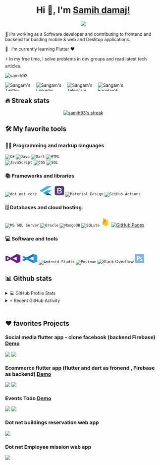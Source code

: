  <h1 align="center"> Hi 👋, I'm <a href="https://www.youtube.com/JohannesMilke?sub_confirmation=1">Samih damaj!</a></h1>

<p align="center">
  <a href="https://github.com/DenverCoder1/readme-typing-svg"><img src="https://readme-typing-svg.herokuapp.com/?lines=Full-stack%20web%20and%20app%20developer;7%2B%20years%20of%20coding%20experience;Always%20learning%20new%20things&font=Fira%20Code&center=true&width=440&height=45&color=0000ff&vCenter=true&size=22"></a>
</p>

🔭 I’m working as a Software developer and contributing to frontend and backend for building mobile & web and Desktop applications.

🌱  I’m currently learning Flutter ❤️ 

⚡ In my free time, I solve problems in dev groups and read latest tech articles.

<p align="left"> <img src="https://komarev.com/ghpvc/?username=codersangam&label=Views&color=green&style=plastic" alt="samih93" /> </p>


<a href="https://twitter.com/damajsam">
  <img align="left" alt="Sangam's Twitter" width="100px" height="28px" src="https://img.shields.io/badge/Twitter-1DA1F2?style=for-the-badge&logo=twitter&logoColor=white" />
</a>
<a href="https://www.linkedin.com/in/samih-damaj-4045ab102">
  <img align="left" alt="Sangam's Linkedin" width="100px" height="28px" src="https://img.shields.io/badge/LinkedIn-0077B5?style=for-the-badge&logo=linkedin&logoColor=white" />
</a>
<a href="https://t.me/samihdamaj">
  <img align="left" alt="Sangam's Telegram" width="100px" height="28px" src="https://img.shields.io/badge/Telegram-1DA1F2?style=for-the-badge&logo=telegram&logoColor=white&color=lightblue" />
</a>

<a href="https://www.facebook.com/profile.php?id=100007614497835">
  <img align="left" alt="Sangam's Facebook" width="100px" height="28px" src="https://img.shields.io/badge/Facebook-1DA1F2?style=for-the-badge&logo=facebook&logoColor=white&color=blue" />
</a>

<br/>

## 🔥 Streak stats

<p align="center">
  <a href="https://github.com/samih93">
    <img title="🔥 Get streak stats for your profile at git.io/streak-stats" alt="samih93's streak" src="https://github-readme-streak-stats.herokuapp.com/?user=samih93&theme=monokai-metallian&hide_border=true"/>
  </a>
</p>


## 🛠️ My favorite tools

### 👨‍💻 Programming and markup languages

<code><img alt="C#" src="https://custom-icon-badges.herokuapp.com/badge/C%23-68217A.svg?logo=cs2&logoColor=white"></code>
<code><img alt="Java" src="https://img.shields.io/badge/Java-007396.svg?logo=java&logoColor=white"></code>
<code><img alt="Dart" src="https://img.shields.io/badge/Dart-15A6C4.svg?logo=dart&logoColor=white"></code>
<code><img alt="HTML" src="https://img.shields.io/badge/HTML-E34F26.svg?logo=html5&logoColor=white">
</code>
<code><img alt="JavaScript" src="https://img.shields.io/badge/JavaScript-F7DF1E.svg?logo=javascript&logoColor=black"></code>
    <code><img alt="CSS" src="https://img.shields.io/badge/CSS-1572B6.svg?logo=css3&logoColor=white"></code>
<code><img alt="SQL" src="https://custom-icon-badges.herokuapp.com/badge/SQL-025E8C.svg?logo=database&logoColor=white">
</code>

### 📚 Frameworks and libraries


<code><img alt="dot net core" title="dot net core"  height="30" src="https://wpguru.co.uk/wp-content/uploads/2020/04/dotnet-logo.png"></code> 
  <code><img src="https://github.com/devicons/devicon/blob/master/icons/flutter/flutter-original.svg" title="Flutter" alt="Flutter" width="50" height="30"/></code>
  <code><img alt="bootstrap" title="bootstrap" height="30" src="https://raw.githubusercontent.com/github/explore/80688e429a7d4ef2fca1e82350fe8e3517d3494d/topics/bootstrap/bootstrap.png"></code> 
    <code><img height="30" alt="Material Design" src="https://img.shields.io/badge/Material%20Design-0081CB.svg?logo=material-design&logoColor=white"></code>
    <code><img alt="GitHub Actions"  height="30"  src="https://img.shields.io/badge/GitHub%20Actions-2671E5.svg?logo=github%20actions&logoColor=white"></code>


### 🗄️ Databases and cloud hosting
<code><img alt="MS SQL Server"  height="30" src="https://th.bing.com/th/id/OIP.sluuRP9RbH3MPqzbFNLEmQHaF_?pid=ImgDet&rs=1"></code> 
<code><img alt="Oracle"  height="30" src="https://th.bing.com/th/id/R.751c89e771ef0a0adac67f5bb43eccc3?rik=oYcAkKAkK4irRg&pid=ImgRaw&r=0"></code>
   <code><img alt="MongoDB" height="30"  src ="https://img.shields.io/badge/MongoDB-4ea94b.svg?logo=mongodb&logoColor=white"></code>
   <code><img alt="SQLite" height="30" src ="https://img.shields.io/badge/SQLite-07405e.svg?logo=sqlite&logoColor=white"></code>
   <code><img alt="firebase" title="firebase"  height="30" src="https://raw.githubusercontent.com/github/explore/80688e429a7d4ef2fca1e82350fe8e3517d3494d/topics/firebase/firebase.png"></code> 
    <a href="#"><img alt="GitHub Pages"  height="30" src="https://img.shields.io/badge/GitHub%20Pages-327FC7.svg?logo=github&logoColor=white"></a>

### 💻 Software and tools

<code> <img src="https://raw.githubusercontent.com/devicons/devicon/1119b9f84c0290e0f0b38982099a2bd027a48bf1/icons/visualstudio/visualstudio-plain.svg" title="visual studio" alt="visual studio" width="50" height="30"/></code>
<code><img src="https://github.com/devicons/devicon/blob/master/icons/vscode/vscode-original.svg" title="vscode" alt="vscode" width="50" height="30"/></code>
   <code><img alt="Android Studio" height="30" src="https://img.shields.io/badge/Android%20Studio-008678.svg?logo=android-studio&logoColor=white"></code>
   <code><img alt="Postman" height="30" src="https://img.shields.io/badge/Postman-FF6C37?logo=postman&logoColor=white"></code>
   <cdoe><img alt="Stack Overflow" height="30" src="https://img.shields.io/badge/-Stack%20Overflow-FE7A16?logo=stack-overflow&logoColor=white"></code>
      <cdoe><img alt="photoshop" height="30" src="https://raw.githubusercontent.com/devicons/devicon/1119b9f84c0290e0f0b38982099a2bd027a48bf1/icons/photoshop/photoshop-plain.svg"></code>





## 📊 Github stats

<details> 
  <summary>💻 GitHub Profile Stats</summary>
  <br/>
    <a href="https://github.com/samih93/"><img alt="samih's Github Stats" src="https://denvercoder1-github-readme-stats.vercel.app/api/?username=samih93&show_icons=true&count_private=true&theme=react&hide_border=true&bg_color=1F222E&title_color=F85D7F&icon_color=F8D866" height="192px"/></a>
  <a href="https://github.com/samih93"><img alt="DenverCoder1's Top Languages" src="https://github-readme-stats.vercel.app/api/top-langs/?username=samih93&langs_count=8&layout=compact&theme=react&hide_border=true&bg_color=1F222E&title_color=F85D7F&icon_color=F8D866&hide=Jupyter%20Notebook" height="192px"/></a>
  <br/>
  <b>Note:</b> Top languages is only a metric of the languages my public code consists of and doesn't reflect experience or skill level.
</details>


<details>
  <summary>⚡ Recent GitHub Activity</summary>
  <br/>
  
<!-- https://github.com/ashutosh00710/github-readme-activity-graph -->
<a href="https://github.com/samih93"><img alt="DenverCoder1's Activity Graph" src="https://denvercoder1-activity-graph.herokuapp.com/graph/?username=samih93&bg_color=1F222E&color=F8D866&line=F85D7F&point=FFFFFF&hide_border=true" /></a>
  </details>

<br/>

##  ♥ favorites Projects

### Social media flutter app - clone facebook (backend Firebase) <a href="https://youtu.be/xWbw0rxFods">Demo</a>
<img src="https://user-images.githubusercontent.com/78031951/170950704-f8fc7208-d35f-45e3-b589-ecf4487140f6.PNG">
<img src="https://user-images.githubusercontent.com/78031951/170953817-28941ffd-3e61-404e-9093-1a7d940d73b1.PNG">

### Ecommerce flutter app (flutter and dart as fronend , Firebase as backend) <a href="https://youtu.be/aTN9V3hu0JM">Demo</a>

<img src="https://user-images.githubusercontent.com/78031951/172792943-7b19e294-28e5-47c0-89da-b09791b74e60.PNG">
<img src="https://user-images.githubusercontent.com/78031951/172797236-0deb36e5-bbd4-4e6e-8cab-d8e10614b831.PNG">


### Events Todo  <a href="https://youtu.be/46nVCXpPo00">Demo</a>

<img src="https://user-images.githubusercontent.com/78031951/173202162-dd62398f-fbf0-4471-a8a9-516e6126fb72.png">
<img src="https://user-images.githubusercontent.com/78031951/173202163-fffb8b10-8d47-4bf6-95e2-70cb2065dd89.png">


### Dot net buildings reservation web app 

<img src="https://user-images.githubusercontent.com/78031951/150747672-d7fe460c-ff65-4b0a-87ff-5cb51050fa71.jpg">

### Dot net Employee mission web app 

<img src="https://user-images.githubusercontent.com/78031951/150744242-32fc34da-d2c5-4fea-9437-3f648df9ca15.png">

